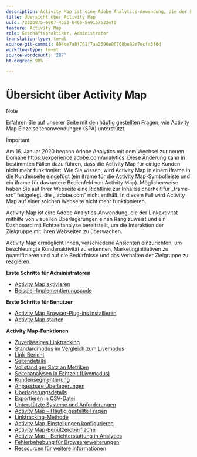 ```yaml
---
description: Activity Map ist eine Adobe Analytics-Anwendung, die der Linkaktivität mithilfe von visuellen Überlagerungen einen Rang zuweist und ein Dashboard mit Echtzeitanalyse bereitstellt, um die Interaktion der Zielgruppe mit Ihren Webseiten zu überwachen.
title: Übersicht über Activity Map
uuid: 7232b875-6907-4b53-b466-5e9157a22ef0
feature: Activity Map
role: Geschäftspraktiker, Administrator
translation-type: tm+mt
source-git-commit: 894ee7a8f761f7aa2590e06708be82e7ecfa3f6d
workflow-type: tm+mt
source-wordcount: '287'
ht-degree: 98%

---
```



# Übersicht über Activity Map

>[!NOTE]
>Erfahren Sie auf unserer Seite mit den [häufig gestellten Fragen](/help/analyze/activity-map/activitymap-faq.md), wie Activity Map Einzelseitenanwendungen (SPA) unterstützt.

>[!IMPORTANT]
>Am 16. Januar 2020 begann Adobe Analytics mit dem Wechsel zur neuen Domäne https://experience.adobe.com/analytics. Diese Änderung kann in bestimmten Fällen dazu führen, dass die Activity Map für einige Kunden nicht mehr funktioniert. Wie Sie wissen, wird Activity Map in einem iframe in die Kundenseite eingefügt (ein iframe für die Activity Map-Symbolleiste und ein iframe für das untere Bedienfeld von Activity Map). Möglicherweise haben Sie auf Ihrer Webseite eine Richtlinie zur Inhaltssicherheit für „frame-src“ festgelegt, die „.adobe.com“ nicht enthält. In diesem Fall wird Activity Map auf einer solchen Webseite nicht mehr funktionieren.

Activity Map ist eine Adobe Analytics-Anwendung, die der Linkaktivität mithilfe von visuellen Überlagerungen einen Rang zuweist und ein Dashboard mit Echtzeitanalyse bereitstellt, um die Interaktion der Zielgruppe mit Ihren Webseiten zu überwachen.

Activity Map ermöglicht Ihnen, verschiedene Ansichten einzurichten, um beschleunigte Kundenaktivität zu erkennen, Marketinginitiativen zu quantifizieren und auf die Bedürfnisse und das Verhalten der Zielgruppe zu reagieren.

**Erste Schritte für Administratoren**

* [Activity Map aktivieren](activitymap-getting-started/activitymap-getting-started-admins/activitymap-enable.md)
* [Beispiel-Implementierungscode](activitymap-getting-started/activitymap-getting-started-admins/activitymap-sample-implementation-code.md)

**Erste Schritte für Benutzer**

* [Activity Map Browser-Plug-ins installieren](activitymap-getting-started/activitymap-getting-started-users/activitymap-install.md)
* [Activity Map starten](activitymap-getting-started/activitymap-getting-started-users/activitymap-launch.md)

**Activity Map-Funktionen**

* [Zuverlässiges Linktracking](lnk-tracking-overview.md)
* [Standardmodus im Vergleich zum Livemodus](activitymap-standard-live.md)
* [Link-Bericht](activitymap-links-report.md)
* [Seitendetails](activitymap-page-flow.md)
* [Vollständiger Satz an Metriken](activitymap-complete-metrics.md)
* [Seitenanalysen in Echtzeit (Livemodus)](activitymap-realtime.md)
* [Kundensegmentierung](activitymap-multiple-segments.md)
* [Anpassbare Überlagerungen](activitymap-gainerslosers.md)
* [Überlagerungsdetails](activitymap-overlay-details.md)
* [Exportieren in CSV-Datei](activitymap-csv.md)
* [Unterstützte Systeme und Anforderungen](activitymap-sysreqs.md)
* [Activity Map – Häufig gestellte Fragen](activitymap-faq.md)
* [Linktracking-Methode](activitymap-link-tracking/activitymap-link-tracking-methodology.md)
* [Activity Map-Einstellungen konfigurieren](activitymap-overlay-settings.md)
* [Activity Map-Benutzeroberfläche](activitymap-user-interface.md)
* [Activity Map – Berichterstattung in Analytics](activitymap-reporting-analytics.md)
* [Fehlerbehebung für Browsererweiterungen](troubleshooting-browser-extensions.md)
* [Ressourcen für weitere Informationen](activitymap-info-resources.md)

